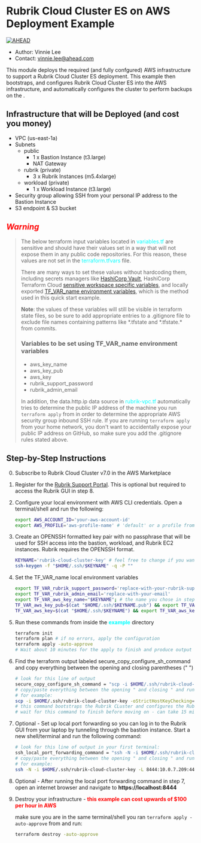 # Rubrik Cloud Cluster ES on AWS Deployment Example
[![AHEAD](https://public-bucket-general.s3.amazonaws.com/AHEAD-logo-bluebackground-180x38px.png)](https://ahead.com)


- Author: Vinnie Lee
- Contact: vinnie.lee@ahead.com

This module deploys the required (and fully confgured) AWS infrastructure to support a Rubrik Cloud Cluster ES deployment. This example then bootstraps, and configures Rubrik Cloud Cluster ES into the AWS infrastructure, and automatically configures the cluster to perform backups on the .

## Infrastructure that will be Deployed (and cost you money)

- VPC (us-east-1a)
- Subnets
    - public
        - 1 x Bastion Instance (t3.large)
        - NAT Gateway
    - rubrik (private)
        - 3 x Rubrik Instances (m5.4xlarge)
    - workload (private)
        - 1 x Workload Instance (t3.large)
- Security group allowing SSH from your personal IP address to the Bastion Instance
- S3 endpoint & S3 bucket

## <font color="red">**_Warning_**</font>

> The below terraform input variables located in <font color="cyan">variables.tf</font>
> are sensitive and should have their values set in a way that will not expose them
> in any public code repositories. For this reason, these values are not set in the
> <font color="cyan">terraform.tfvars</font> file.
> 
> There are many ways to set these values without hardcoding them, including secrets managers
> like [HashiCorp Vault][vault], HashiCorp Terraform Cloud [sensitive workspace specific variables][tfcloud],
> and locally exported [TF_VAR_name environment variables][TF_VAR_], which is the method used in this quick start example.
>
> **Note**: the values of these variables will still be visible in terraform state files, so be sure to add appropriate
> entries to a .gitignore file to exclude file names containing patterns like *.tfstate and \*.tfstate.\* from commits.
> 
> ### Variables to be set using TF_VAR_name environment variables
> - aws_key_name
> - aws_key_pub
> - aws_key
> - rubrik_support_password
> - rubrik_admin_email
>
> In addition, the data.http.ip data source in <font color="cyan">rubrik-vpc.tf</font> automatically tries
> to determine the public IP address of the machine you run ```terraform apply``` from in order to determine
> the appropriate AWS security group inbound SSH rule. If you are running ```terraform apply``` from your
> home network, you don't want to accidentally expose your public IP address on GitHub, so make sure you
> add the .gitignore rules stated above.

## Step-by-Step Instructions

0. Subscribe to Rubrik Cloud Cluster v7.0 in the AWS Marketplace

1. Register for the [Rubrik Support Portal][rubrik_support]. This is optional but required to access the Rubrik GUI in step 8.

2. Configure your local environment with AWS CLI credentials. Open a terminal/shell and run the following:

    ```sh
    export AWS_ACCOUNT_ID='your-aws-account-id'
    export AWS_PROFILE='aws-profile-name' # 'default' or a profile from $HOME/.aws/credentials or $HOME/.aws/config
    ```

3. Create an OPENSSH formatted key pair with no passphrase that will be used for SSH access into the bastion, workload, and Rubrik EC2 instances.
Rubrik requires the OPENSSH format.

    ```sh
    KEYNAME='rubrik-cloud-cluster-key' # feel free to change if you want
    ssh-keygen -f "$HOME/.ssh/$KEYNAME" -q -P ""
    ```

4. Set the TF_VAR_name local environment variables

    ```sh
    export TF_VAR_rubrik_support_password='replace-with-your-rubrik-support-portal-password'; # if you aren't registered, just run command as is
    export TF_VAR_rubrik_admin_email='replace-with-your-email'
    export TF_VAR_aws_key_name="$KEYNAME"; # the name you chose in step 3
    TF_VAR_aws_key_pub=$(cat "$HOME/.ssh/$KEYNAME.pub") && export TF_VAR_aws_key_pub;
    TF_VAR_aws_key=$(cat "$HOME/.ssh/$KEYNAME") && export TF_VAR_aws_key;
    ```

5. Run these commands from inside the <font color="cyan">**example**</font> directory

    ```sh
    terraform init
    terraform plan # if no errors, apply the configuration
    terraform apply -auto-approve
    # Wait about 10 minutes for the apply to finish and produce output
    ```

6. Find the terraform output labeled secure_copy_configure_sh_command and copy everything between the opening and closing parentheses (" ") 

    ```sh
    # look for this line of output
    secure_copy_configure_sh_command = "scp -i $HOME/.ssh/rubrik-cloud-cluster-key -oStrictHostKeyChecking=no ./configure.sh ec2-user@44.204.34.234:/home/ec2-user/ && ssh -i $HOME/.ssh/rubrik-cloud-cluster-key -oStrictHostKeyChecking=no ec2-user@44.204.34.234 ./configure.sh"
    # copy/paste everything between the opening " and closing " and run the command
    # for example:
    scp -i $HOME/.ssh/rubrik-cloud-cluster-key -oStrictHostKeyChecking=no ./configure.sh ec2-user@44.204.34.234:/home/ec2-user/ && ssh -i $HOME/.ssh/rubrik-cloud-cluster-key -oStrictHostKeyChecking=no ec2-user@44.204.34.234 ./configure.sh
    # this command bootstraps the Rubrik CLuster and configures the Rubrik Backup SLA to start taking backups of the workload instance
    # wait for this command to finish before moving on - can take 15 minutes or more
    ```

7. Optional - Set up local port forwarding so you can log in to the Rubrik GUI from your laptop by tunneling through the bastion instance. Start a new shell/terminal and run the following command:

    ```sh
    # look for this line of output in your first terminal:
    ssh_local_port_forwarding_command = "ssh -N -i $HOME/.ssh/rubrik-cloud-cluster-key -L 8444:10.0.7.209:443 -oStrictHostKeyChecking=no -p 22 ec2-user@44.204.34.234"
    # copy/paste everything between the opening " and closing " and run the command
    # for example:
    ssh -N -i $HOME/.ssh/rubrik-cloud-cluster-key -L 8444:10.0.7.209:443 -oStrictHostKeyChecking=no -p 22 ec2-user@44.204.34.234
    ```


8. Optional - After running the local port forwarding command in step 7, open an internet browser and navigate to **https://localhost:8444**

9. Destroy your infrastructure - **<font color="red">this example can cost upwards of $100 per hour in AWS</font>**

    make sure you are in the same terminal/shell you ran ```terraform apply -auto-approve``` from and run:

    ```sh
    terraform destroy -auto-approve
    ```


[rubrik_support]: <https://support.rubrik.com/s/>
[tfcloud]: <https://www.terraform.io/cloud-docs/workspaces/variables/managing-variables#workspace-specific-variables>
[vault]: <https://www.vaultproject.io/docs/what-is-vault>
[TF_VAR_]: <https://www.terraform.io/cli/config/environment-variables#tf_var_name>